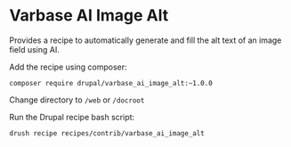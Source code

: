 # Varbase AI Image Alt

Provides a recipe to automatically generate and fill the alt text of an image field using AI.

Add the recipe using composer:
```
composer require drupal/varbase_ai_image_alt:~1.0.0
```

Change directory to `/web` or `/docroot`

Run the Drupal recipe bash script:
```
drush recipe recipes/contrib/varbase_ai_image_alt
```
